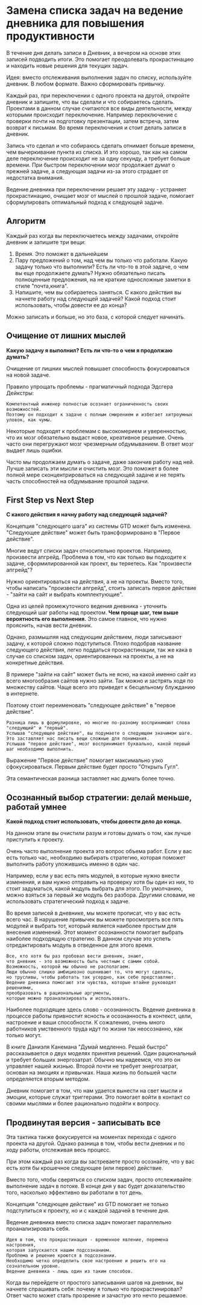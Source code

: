 Замена списка задач на ведение дневника для повышения продуктивности
====================================================================

В течение дня делать записи в Дневник, а вечером на основе этих записей подводить итоги. Это помогает преодолевать прокрастинацию и находить новые решения для текущих задач.

Идея: вместо отслеживания выполнения задач по списку, используйте дневник. В любом формате. Важно сформировать привычку.

Каждый раз, при переключении с одного проекта на другой, откройте дневник и запишите, что вы сделали и что собираетесь сделать. Проектами в данном случае считаются все виды деятельности, между которыми происходит переключение. Например переключение с проверки почти на подготовку презентации, затем встреча, затем возврат к письмам. Во время переключения и стоит делать записи в дневник.

Запись что сделал и что собираюсь сделать отнимает больше времени, чем вычеркивание пункта из списка. И это хорошо, так как на самом деле переключение происходит не за одну секунду, а требует больше времени. При быстром переключении мозг продолжает думат о прежней задаче, а следующая задачи из-за этого страдает от недостатка внимания.

Ведение дневника при переключении решает эту задачу - устраняет прокрастинацию, очищает мозг от мыслей о прошлой задаче, помогает сформулировать оптимальный подход к следующей задаче.


Алгоритм
--------

Каждый раз когда вы переключаетесь между задачами, откройте дневник и запишите три вещи:

1. Время. Это поможет в дальнейшем
2. Пару предложений о том, над чем вы только что работали. Какую задачу только что выполнили? Есть ли что-то в этой задаче, о чем вы еще продолжаете думать? Нужно обязательно писать полноценные предложения, на не краткие односложные заметки в стиле "почта,книга".
3. Напишите, чем вы собираетесь заняться. С какого действия вы начнете работу над следующей задачей? Какой подход стоит использовать, чтобы довести ее до конца?

Можно записать и больше, но это база, с которой следует начинать.



Очищение от лишних мыслей
-------------------------

__Какую задачу я выполнил? Есть ли что-то о чем я продолжаю думать?__

Очищение от лишних мыслей повышает способность фокусироваться на новой задаче.

Правило упрощать проблемы - прагматичный подхода Эдсгера Дейкстры:
```
Компетентный инженер полностью осознает ограниченность своих возможностей. 
Поэтому он подходит к задаче с полным смирением и избегает хитроумных уловок, как чумы.
```
Некоторые подходят к проблемам с высокомерием и уверенностью, что их мозг обязательно выдаст новое, креативное решение. Очень часто они перегружают мозг чрезмерным обдумыванием. В ответ мозг выдает лишь ошибки.

Часто мы продолжаем думать о задаче, даже закончив работу над ней. Лучше записать эти мысли и очистить мозг. Это поможет в более полной мере сконцентрироваться на следующей задаче и не терять часть способностей на обдумывание прошлой задачи.


First Step vs Next Step
-----------------------

__С какого действия я начну работу над следующей задачей?__

Концепция "следующего шага" из системы GTD может быть изменена. "Следующее действие" может быть трансформировано в "Первое действие".

Многие ведут списки задач относительно проектов. Например, произвести апгрейд. Проблема в том, что как только вы подходите к задаче, сформилированной как проект, вы теряетесь. Как "произвести апгрейд"?

Нужно ориентироваться на действия, а не на проекты. Вместо того, чтобы написать "произвести апгрейд", стоить записать первое действие - "зайти на сайт и выбрать комплектующие".

Одна из целей промежуточного ведения дневника - уточнить следующий шаг работы над проектом. __Чем проще шаг, тем выше вероятность его выполнения.__ Это самое главное, что нужно прояснить, начав вести дневник.

Однако, размышляя над следующим действием, люди записывают задачу, к которой сложно подступиться. Плохо подобрав название следующего действия, легко поддаться прокрастинации, так же кака в случае со списком задач, ориентированных на проекты, а не на конкретные действия.

В примере "зайти на сайт" может быть не ясно, на какой именно сайт из всего многообразия сайтов нужно зайти. Так можно и застрять ходя по множеству сайтов. Чаще всего это приведет к бесцельному блужданию в интернете.

Поэтому стоит переименовать "следующее действие" в "первое действие".

```
Разница лишь в формулировке, но многие по-разному воспринимают слова "следующий" и "первый". 
Услышав "следующее действие", вы подумаете о следующем значимом шаге. 
Это заставляет нас писать вещи сложные для понимания. 
Услышав "первое действие", мозг воспринимает буквально, какой первый шаг необходимо выполнить.
```

Выражение "Первое действие" помогает максимально узко сфокусироваться. Первым действие будет просто "Открыть Гугл".

Эта семантическая разница заставляет нас думать более точно.


Осознанный выбор стратегии: делай меньше, работай умнее
-------------------------------------------------------

__Какой подход стоит использовать, чтобы довести дело до конца.__

На данном этапе вы очистили разум и готовы думать о том, как лучше приступить к проекту.

Очень часто выполнение проекта это вопрос объема работ. Если у вас есть только час, необходимо выбирать стратегию, которая поможет выполнить работу уложившись именно в один час.

Например, если у вас есть пять модулей, в которые нужно внести изменения, и вам нужно отправить на проверку хотя бы один из них, то стоит задуматься, какой модуль выбрать для этого. По умолчанию, можно взяться за первый же модуль без разбора. Другими словами, не использовать стратегический подход к задаче.

Во время записей в дневнике, мы можете прописат, что у вас есть всего час. В нарушение привычек вы можете просмотреть все пять модулей и выбрать тот, который является наиболее простым для внесения изменений. Этот момент осознанности помогает выбрать наиболее подходящую стратегию. В данном случае это успеть отредактировать модуль в отведенное для этого время.

    Все, кто хотя бы раз пробовал вести дневник, знают,
    что дневник - это возможность быть честным с самим собой.
    Возможность, которой мы обычно не располагаем. 
    Люди обычно слишко амбициозно оценивают то, что могут сделать,
    но трусливы, чтобы работать так усердно, как себе представляют.
    Ведение дневника помогают эти чувства, которые втайне руководят решениями, 
    преобразовать в рациональные аргументы, 
    которые можно проанализировать и использовать.
    
Наиболее подходящее здесь слово - осознанность. Ведение дневника в процессе работы привностит ясность и осознанность в контекст, цели, настроение и ваши способности. К сожалению, очень много работников умственного труда идут по жизни так неосознанно, как только могут.

В книге Даниэля Канемана "Думай медленно. Решай быстро" рассказывается о двух моделях принятия решений. Один рациональный и требует больших энергозатрат. Обычно мы надеемся, что это он управляет нашей жизнью. Второй почти не требует энергозатрат, основан на эмоциях и привычках. Наша жизнь по большей части определяется вторым методом.

Дневник помогает в том, что нам удается вынести на свет мысли и эмоции, которые служат триггерами. Это помогает войти в контакт со своими мыслями и более рационально подойти к вопросу.


Продвинутая версия - записывать все
-----------------------------------

Эта тактика также фокусируется на моментах перехода с одного проекта на другой. Однако разница в том, чтобы вести дневник и по ходу работы, отслеживая весь процесс.

При этом каждый раз когда вы застреваете просто осознайте, что у вас есть хотя бы крошечное следующее (или первое) действие.

Вместо того, чтобы сверяться со списком задач, просто отслеживайте выполнение задач в потоке. В конце дня у вас будет доказательство того, насколько эффективно вы работали в тот день.

Концепция "следующее действие" из GTD помогает не только подступиться к проекту, но и с каждой задачей в течение дня.

Ведение дневника вместо списка задач помогает параллельно проанализировать себя.

    Идея в том, что прокрастинация - временное явление, перемена настроения, 
    которая запускается нашим подсознанием.
    Проблема и решение кроются в подсознании. 
    Необходимо четко определить свое настроение и решить его на сознательном уровне. 
    Ведение дневника - лишь один из таким способов.
    
Когда вы перейдете от простого записывания шагов на дневник, вы начнете спрашивать себя: почему я только что прокрастинировал? Ответ часто может стать прозрение и зачастую это нечто решаемое.

